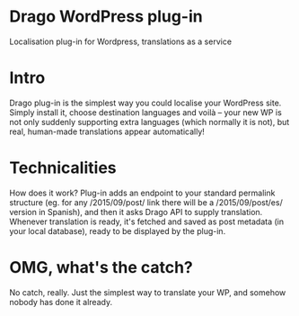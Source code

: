 # Drago WordPress plug-in
Localisation plug-in for Wordpress, translations as a service

# Intro
Drago plug-in is the simplest way you could localise your WordPress site. Simply install it, choose destination languages and voilà – your
new WP is not only suddenly supporting extra languages (which normally it is not), but real, human-made translations
appear automatically!

# Technicalities
How does it work? Plug-in adds an endpoint to your standard permalink structure (eg. for any /2015/09/post/ link there will be
a /2015/09/post/es/ version in Spanish), and then it asks Drago API to supply translation. Whenever translation is ready,
it's fetched and saved as post metadata (in your local database), ready to be displayed by the plug-in. 

# OMG, what's the catch?
No catch, really. Just the simplest way to translate your WP, and somehow nobody has done it already.
